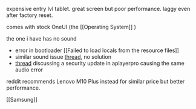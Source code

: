 expensive entry lvl tablet.
great screen but poor performance. laggy even after factory reset.

comes with stock OneUI (the [[Operating System]] )

the one i have has no sound
- error in bootloader [[Failed to load locals from the resource files]]
- similar sound issue [thread](https://us.community.samsung.com/t5/Fold-Flip-Phones/No-audio-on-Galaxy-Z-Fold-3/td-p/2540158), no solution
- [thread](https://aplayerpro.com/forum/viewtopic.php?t=30) discussing a security update in aplayerpro causing the same audio error


reddit recommends Lenovo M10 Plus instead for similar price but better performance.

[[Samsung]]